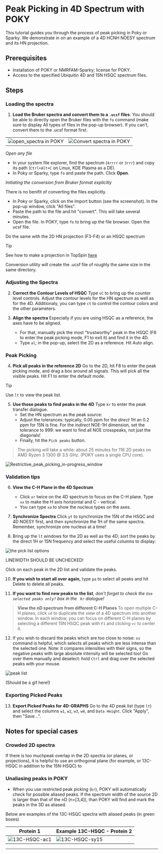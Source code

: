 # Peak Picking in 4D Spectrum with POKY

This tutorial guides you through the process of peak picking in Poky or Sparky. We demonstrate in on an example of a 4D HCNH NOESY spectrum and its HN projection. 

## Prerequisites

- Installation of POKY or NMRFAM-Sparky; license for POKY.
- Access to the specified Ubiquitin 4D and 15N HSQC spectrum files.

## Steps

### Loading the spectra

1. **Load the Bruker spectra and convert them to a `.ucsf` files**. 
You should be able to directly open the Bruker files with the `fo` command (make sure to display All types of files in the pop-up browser). If you can't, convert them to the .ucsf format first. 

|||
|---|---|
|![open_spectra in POKY](./images/Open_Bruker_spectra_POKY.png)|![Convert spectra in POKY](./images/Convert_Bruker_UCSF_SPARKY.png)|

*Open any file*
- In your system file explorer, find the spectrum (`4rrrr` or `3rrr`) and copy its path (`Ctrl+Alt+C` on Linux, KDE Plasma as a DE).
- In Poky or Sparky, type `fo` and paste the path. Click **Open**. 

*Initiating the conversion from Bruker format explicitly*

There is no benifit of converting the files explicitly.

- In Poky or Sparky, click on the Import button (see the screenshot). In the pop-up window, click "All files". 
- Paste the path to the file and hit "convert". This will take several minutes. 
- Open the file. In POKY, type `fo` to bring up the file browser. Open the ucsf file. 

Do the same with the 2D HN projection (F3-F4) or an HSQC spectrum

> [!TIP]
> See how to make a projection in TopSpin [here](/TOPSPIN/Common_Topspin_Commands.md)

Conversion utility will create the .ucsf file of roughly the same size in the same directory.

### Adjusting the Spectra

2. **Correct the Contour Levels of HSQC** Type `vC` to bring up the countor level controls. Adjust the contour levels for the HN spectrum as well as for the 4D. Additionaly, you can type `ct` to control the contour colors and the other parameters. 

3. **Align the spectra** Especially if you are using HSQC as a reference, the axes have to be aligned. 
	- For that, manually pick the most "trustworthy" peak in the HSQC (F8 to enter the peak picking mode, F1 to exit it) and find it in the 4D. 
	- Type `al`; in the pop-up, select the 2D as a reference. Hit Auto align.

### Peak Picking

4. **Pick all peaks in the reference 2D** Go to the 2D, hit F8 to enter the peak picking mode, and drag a box around all signals. This will pick all the visible peaks. Hit F1 to enter the default mode. 

> [!TIP]
> Use `lt` to view the peak list. 

5. **Use those peaks to find peaks in the 4D** Type `kr` to  enter the peak transfer dialogue. 
    - Set the HN spectrum as the peak source:	
    - Adjust the tolerances: typically, 0.05 ppm for the *direct* 1H an 0.2 ppm for 15N is fine. For the *indirect* NOE-1H dimension, set the tolerance to 999: we want to find all NOE crosspeaks, not just the diagonals! 
    - Finally, hit the `Pick peaks` button.

> The picking will take a while: about 25 minutes for 118 2D peaks on AMD Ryzen 3 1300 @ 3.5 GHz. (POKY uses a single CPU core).


![Restrictive_peak_picking_in-progress_window](./images/Peak_picking_running.png)

### Validation tips

6. **View the C-H Plane in the 4D Spectrum**
   - Click `xr` twice on the 4D spectrum to focus on the C-H plane. Type `xx` to make the H axis horizontal and C - vertical.
	- You can type `xa` to show the nucleus types on the axes.

8. **Synchronize Spectra** Click `yt` to synchronize the 15N of the HSQC and 4D NOESY first, and then synchronize the 1H of the same spectra. Remember, synchronize one nucleus at a time!

9. Bring up the `lt` windows for the 2D as well as the 4D; sort the peaks by the direct 1H or 15N frequency and select the useful columns to display:

![the pick list options](./images/Peak_list_columns.png)

LINEWIDTH SHOULD BE UNCHECKED!

Click on each peak in the 2D list and validate the peaks. 

10. **If you wish to start all over again,** type `pa` to select all peaks and hit Delete to delete all peaks. 

11. **If you want to find new peaks to the list**, *don't forget to check the `Use selected peaks only?` box in the ` kr` dialogue!*

> **View the nD spectrum from different C-H Planes** To open multiple C-H planes, click `vd` to duplicate the view of a 4D spectrum into another window. In each window, you can focus on different C-H planes by selecting a different 15N HSQC peak with `F1` and clicking `vc` to center it.

12. If you wish to discard the peaks which are too close to noise: `ss` command is helpful, which selects all peaks which are less intense than the selected one.
Note: it compares intensities with their signs, so the negative peaks with large absolute intensity will be selected too! Go over them manually and deselect: hold `Ctrl` and drag over the
selected peaks with your mouse. 

![peak list](./images/peak-list-window.png)

(Should be a gif here!)

### Exporting Picked Peaks

13. **Export Picked Peaks for 4D-GRAPHS** Go to the 4D peak list (type `lt`) and select the columns `w1`, `w2`, `w3`, `w4`, and `Data Height`. Click "Apply", then "Save...".

## Notes for special cases

### Crowded 2D spectra

If there is too muchpeak overlap in the 2D spectra (or planes, or projections), it is helpful to use 
an orthogonal plane (for example, or 13C-HSQC in addition to the 15N-HSQC) to 


### Unaliasing peaks in POKY
  
* When you use restricted peak picking (`kr`), POKY will automatically check for possible aliased peaks.
If the spectrum width of the source 2D is larger than that of the nD (n=[3,4]), than
POKY will find and mark the peaks in the 3D as aliased.
  
Below are examples of the 13C-HSQC spectra with aliased peaks (in green boxes)

| Protein 1                                                        | Example 13C-HSQC - Protein 2                                       |
|------------------------------------------------------------------|--------------------------------------------------------------------|
| ![13C-HSQC-ac1](./images/13C-HSQC-ac1-aliased.png) | ![13C-HSQC-sy15](./images/13C-HSQC-sy15-aliased.png) |
 
----------------------------
